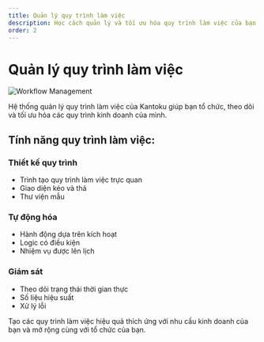 ```yaml
---
title: Quản lý quy trình làm việc
description: Học cách quản lý và tối ưu hóa quy trình làm việc của bạn trong Kantoku.
order: 2
---
```


# Quản lý quy trình làm việc

![Workflow Management](/figma-designs/instruction-7.png)

Hệ thống quản lý quy trình làm việc của Kantoku giúp bạn tổ chức, theo dõi và tối ưu hóa các quy trình kinh doanh của mình.

## Tính năng quy trình làm việc:

### Thiết kế quy trình
- Trình tạo quy trình làm việc trực quan
- Giao diện kéo và thả
- Thư viện mẫu

### Tự động hóa
- Hành động dựa trên kích hoạt
- Logic có điều kiện
- Nhiệm vụ được lên lịch

### Giám sát
- Theo dõi trạng thái thời gian thực
- Số liệu hiệu suất
- Xử lý lỗi

Tạo các quy trình làm việc hiệu quả thích ứng với nhu cầu kinh doanh của bạn và mở rộng cùng với tổ chức của bạn.
